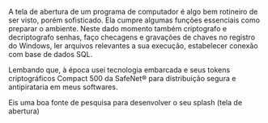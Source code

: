 A tela de abertura de um programa de computador é algo bem rotineiro de ser visto, porém sofisticado. Ela cumpre algumas funções essenciais como preparar o ambiente. Neste dado momento também criptografo e decriptografo senhas, faço checagens e gravações de chaves no registro do Windows, ler arquivos relevantes a sua execução, estabelecer conexão com base de dados SQL. 

Lembando que, à época usei tecnologia embarcada e seus tokens criptográficos Compact 500 da SafeNet® para distribuição segura e antipirataria em meus softwares.

Eis uma boa fonte de pesquisa para desenvolver o seu splash (tela de abertura)
